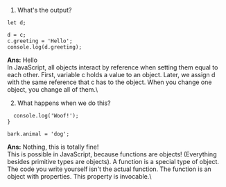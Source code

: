 1. What's the output?
```let c = { greeting: 'Hey!' };
let d;

d = c;
c.greeting = 'Hello';
console.log(d.greeting);
```
**Ans:** Hello \
In JavaScript, all objects interact by reference when setting them equal to each other. First, variable c holds a value to an object. Later, we assign d with the same reference that c has to the object. When you change one object, you change all of them.\

2. What happens when we do this?
```function bark() {
  console.log('Woof!');
}

bark.animal = 'dog';
```
**Ans:** Nothing, this is totally fine!\
This is possible in JavaScript, because functions are objects! (Everything besides primitive types are objects). A function is a special type of object. The code you write yourself isn't the actual function. The function is an object with properties. This property is invocable.\